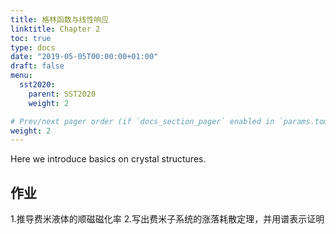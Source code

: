 ```yaml
---
title: 格林函数与线性响应
linktitle: Chapter 2
toc: true
type: docs
date: "2019-05-05T00:00:00+01:00"
draft: false
menu:
  sst2020:
    parent: SST2020
    weight: 2

# Prev/next pager order (if `docs_section_pager` enabled in `params.toml`)
weight: 2
---
```


Here we introduce basics on crystal structures.

## 作业

1.推导费米液体的顺磁磁化率
2.写出费米子系统的涨落耗散定理，并用谱表示证明